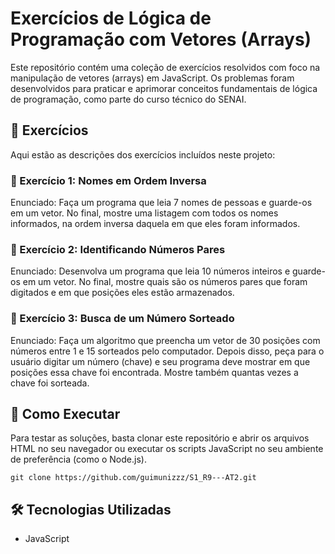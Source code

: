 # Exercícios de Lógica de Programação com Vetores (Arrays)
Este repositório contém uma coleção de exercícios resolvidos com foco na manipulação de vetores (arrays) em JavaScript. Os problemas foram desenvolvidos para praticar e aprimorar conceitos fundamentais de lógica de programação, como parte do curso técnico do SENAI.

## 📜 Exercícios
Aqui estão as descrições dos exercícios incluídos neste projeto:

### 📌 Exercício 1: Nomes em Ordem Inversa
Enunciado: Faça um programa que leia 7 nomes de pessoas e guarde-os em um vetor. No final, mostre uma listagem com todos os nomes informados, na ordem inversa daquela em que eles foram informados.

### 📌 Exercício 2: Identificando Números Pares
Enunciado: Desenvolva um programa que leia 10 números inteiros e guarde-os em um vetor. No final, mostre quais são os números pares que foram digitados e em que posições eles estão armazenados.

### 📌 Exercício 3: Busca de um Número Sorteado
Enunciado: Faça um algoritmo que preencha um vetor de 30 posições com números entre 1 e 15 sorteados pelo computador. Depois disso, peça para o usuário digitar um número (chave) e seu programa deve mostrar em que posições essa chave foi encontrada. Mostre também quantas vezes a chave foi sorteada.

## 🚀 Como Executar
Para testar as soluções, basta clonar este repositório e abrir os arquivos HTML no seu navegador ou executar os scripts JavaScript no seu ambiente de preferência (como o Node.js).

```
git clone https://github.com/guimunizzz/S1_R9---AT2.git
```

## 🛠️ Tecnologias Utilizadas
* JavaScript
